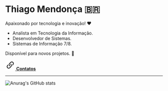 # Thiago Mendonça 🇧🇷

Apaixonado por tecnologia e inovação! ❤

- Analista em Tecnologia da Informação.
- Desenvolvedor de Sistemas.
- Sistemas de Informação 7/8.

Disponível para novos projetos. 🖖

**[![](link.svg) Contatos](https://thiagodebugs.github.io/link-bio)**

---

![Anurag's GitHub stats](https://github-readme-stats.vercel.app/api?username=thiagodebugs&count_private=true&show_icons=true)

<a href="https://github.com/anuraghazra/github-readme-stats">
    <div style="display: flex; justify-content: center; align-items: center;">
        <img style="margin: 0 5px" src="https://github-readme-stats.vercel.app/api?username=thiagodebugs&count_private=true&show_icons=true" alt="">
        <img style="margin: 0 5px" src="https://github-readme-stats.vercel.app/api/top-langs/?username=thiagodebugs&layout=compact" alt="">
    </div>
</a>
